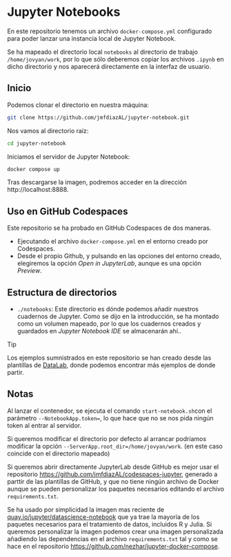 #  Jupyter Notebooks

En este repositorio tenemos un archivo `docker-compose.yml` configurado para poder lanzar una instancia local de Jupyter Notebook.

Se ha mapeado el directorio local `notebooks` al directorio de trabajo `/home/jovyan/work`, por lo que sólo deberemos copiar los archivos `.ipynb` en dicho directorio y nos aparecerá directamente en la interfaz de usuario.

## Inicio

Podemos clonar el directorio en nuestra máquina:

```bash
git clone https://github.com/jmfdiazAL/jupyter-notebook.git
```

Nos vamos al directorio raíz:

```bash
cd jupyter-notebook
```

Iniciamos el servidor de Jupyter Notebook:

```bash
docker compose up
```

Tras descargarse la imagen, podremos acceder en la dirección http://localhost:8888.

## Uso en GitHub Codespaces

Este repositorio se ha probado en GitHub Codespaces de dos maneras.

 - Ejecutando el archivo `docker-compose.yml` en el entorno creado por Codespaces.
 - Desde el propio Github, y pulsando en las opciones del entorno creado, elegiremos la opción *Open in JupyterLab*, aunque es una opción *Preview*.

## Estructura de directorios
  
-  `./notebooks`: Este directorio es dónde podemos añadir nuestros cuadernos de Jupyter. Como se dijo en la introducción, se ha montado como un volumen mapeado, por lo que los cuadernos creados y guardados en *Jupyter Notebook IDE* se almacenarán ahí..

> [!TIP]
> Los ejemplos sumnistrados en este repositorio se han creado desde las plantillas de [DataLab](https://www.datacamp.com/datalab), donde podemos encontrar más ejemplos de donde partir.

## Notas

Al lanzar el contenedor, se ejecuta el comando `start-notebook.sh`con el parámetro `--NotebookApp.token=`, lo que hace que no se nos pida ningún token al entrar al servidor.

Si queremos modificar el directorio por defecto al arrancar podríamos modificar la opción `--ServerApp.root_dir=/home/jovyan/work`. (en este caso coincide con el directorio mapeado)

Si queremos abrir directamente JupyterLab desde GitHub es mejor usar el repositorio https://github.com/jmfdiazAL/codespaces-jupyter, generado a parttir de las plantillas de GitHub, y que no tiene ningún archivo de Docker aunque se pueden personalizar los paquetes necesarios editando el archivo `requirements.txt`.

Se ha usado por simplicidad la imagen mas reciente de [quay.io/jupyter/datascience-notebook][1] que ya trae la mayoría de los paquetes necesarios para el tratamiento de datos, incluidos R y Julia. Si queremos personalizar la imagen podemos crear una imagen personalizada añadiendo las dependencias en el archivo `requirements.txt` tal y como se hace en el repositorio https://github.com/nezhar/jupyter-docker-compose.

[1]: https://jupyter-docker-stacks.readthedocs.io/en/latest/using/selecting.html#jupyter-datascience-notebook